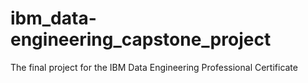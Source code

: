# ibm_data-engineering_capstone_project
 The final project for the IBM Data Engineering Professional Certificate

